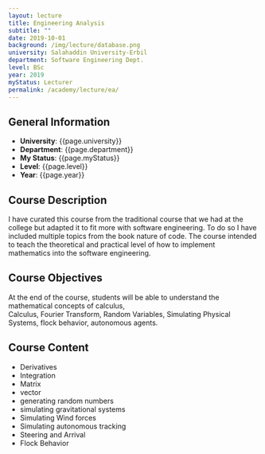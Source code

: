 ```yaml
---
layout: lecture
title: Engineering Analysis
subtitle: ""
date: 2019-10-01
background: /img/lecture/database.png
university: Salahaddin University-Erbil
department: Software Engineering Dept.
level: BSc
year: 2019
myStatus: Lecturer
permalink: /academy/lecture/ea/
---
```


## General Information

- **University**: {{page.university}}
- **Department**: {{page.department}}
- **My Status**: {{page.myStatus}}
- **Level**: {{page.level}}
- **Year**: {{page.year}}

## Course Description

I have curated this course from the traditional course that we had at the college but adapted it to fit more with software engineering. To do so I have included multiple topics from the book nature of code. The course intended to teach the theoretical and practical level of how to implement mathematics into the software engineering.

## Course Objectives

At the end of the course, students will be able to understand the mathematical concepts of calculus,  
Calculus, Fourier Transform, Random Variables, Simulating Physical Systems, flock behavior, autonomous agents.

## Course Content

- Derivatives
- Integration
- Matrix
- vector
- generating random numbers
- simulating gravitational systems
- Simulating Wind forces
- Simulating autonomous tracking
- Steering and Arrival
- Flock Behavior

